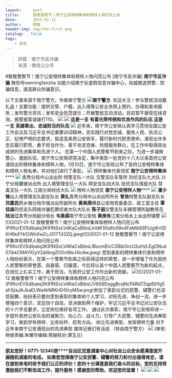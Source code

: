 ```yaml
---
layout:     post
title:      致敬警察节！南宁公安榜样集体和榜样人物闪亮公布
date:       2021-01-12
author:     转载
header-img: img/the-first.png
catalog:   false
tags:
    - 其他
---
```


<blockquote><p>转载：南宁市反诈骗<br>
来源：微信公众号</p></blockquote>

#致敬警察节！南宁公安榜样集体和榜样人物闪亮公布
[南宁市反诈骗]
**南宁市反诈骗**
微信号nanningfanzha
功能介绍南宁反虚假信息诈骗中心，权威推送预警、防骗信息，提高群众防骗意识。

以下文章来源于南宁警方，作者南宁警方
![](http://wx.qlogo.cn/mmhead/Q3auHgzwzM4GbPAsaXUjRNj7b3qicZbC9VBvbTYo3fy3ynM7oXb0KDw/0)**南宁警方**.
欢迎关注！参与警民活动赢礼品！主要功能：提供交管、户籍、出入境等公安业务网上预约、办理和查询服务；发布警方资讯；发布安全防范提示；开展警民互动活动。目前暂不接受在线咨询，报警报案请拨打110。
![]({{site.baseurl}}/postimg/P9ficrEVSdibbSahGAohhYfky53ffm6ZicV85b7MehiabwzaImg4owaDavFA7gMkpkdtKYCnVMpz4KVYyYvE9IFKFQ.gif)
![]({{site.baseurl}}/postimg/P9ficrEVSdibatq3K91NSvLV4KaCxBibsLlmAhnEicSh8syIic7U9IqGqcNnfpzNUhXwzCichqkanS77tFMqbmWYMe6w.png)
**这是一支**
**有着光荣传统和优良作风的队伍**
**这是一支**
**英雄辈出、忠诚担当的队伍**
![]({{site.baseurl}}/postimg/P9ficrEVSdibatq3K91NSvLV4KaCxBibsLlicDgUpyltUS3OLRGDUKVRRNLxmNaGHCqwmQicmxOcGucKiaibZr7Nqj40g.jpeg)
近年来，南宁市公安局认真学习贯彻全国公安工作会议及习近平总书记重要训词精神，忠实践行对党忠诚、服务人民、执法公正、纪律严明的总要求，锻造高素质公安铁军，履行新时代职责使命，涌现出许多忠实履行职责、勇于担当作为、善于攻坚克难、热情服务群众，在工作中取得突出成绩的先进集体和先进个人。
在第一个中国人民警察节到来之际，为进一步凝聚警心、激励队伍，南宁市公安局研究决定，集中表彰一批党的十八大以来首府公安涌现出的榜样集体和榜样人物。1月10日，南宁市公安局公布了首府公安榜样集体和榜样人物名单，并对他们进行了表彰。
![]({{site.baseurl}}/postimg/P9ficrEVSdibatq3K91NSvLV4KaCxBibsLlRl7tC9We4pYXYJmG7o8teg8Ghr2xJgLDgiaCOJXTpZ6K30NhNgZXVww.jpeg)
榜样集体代表领奖
**南宁公安榜样集体******
![]({{site.baseurl}}/postimg/P9ficrEVSdibatq3K91NSvLV4KaCxBibsLlV6PnYbdibfrtyibV0zrf1OJWiceGtyJYzQs65IQDRx2kVP9eibJiarBicUcA.png)
青秀分局中山派出所
特警支队一大队
交警支队车管所
刑侦支队九大队
兴宁分局腰塘派出所
出入境管理支队一大队
网安支队四大队
技侦支队情报大队
禁毒支队一大队
江南分局经侦大队
![]({{site.baseurl}}/postimg/P9ficrEVSdibatq3K91NSvLV4KaCxBibsLlMDcsa5HSAq1ND2puyLFW9yaS6IZaEvm09jISibxbNTDmHmtxtDvkRPA.png)
榜样人物领奖
**南宁公安榜样人物******
![]({{site.baseurl}}/postimg/P9ficrEVSdibatq3K91NSvLV4KaCxBibsLlV6PnYbdibfrtyibV0zrf1OJWiceGtyJYzQs65IQDRx2kVP9eibJiarBicUcA.png)
**潘少锋**出入境管理支队副支队长
**黄礼**青秀分局中山派出所所长
**曾浩**特警支队副支队长
**邓嘉民**西乡塘分局华强派出所副所长
**黄美燕**横县公安局党委委员、政工室主任
**覃佳森**刑侦支队网络诈骗犯罪侦查大队大队长
**陈子丽**交警支队车辆管理所副教导员
**陆治江**青秀分局副分局长
**韦勇薛**南宁市公安局
**黄庚有**江南分局水上派出所辅警
![]({{site.baseurl}}/postimg/P9ficrEVSdibatq3K91NSvLV4KaCxBibsLl5psurLpF0icLliaeIaJR6qAu3VYnoWAapKcAKksCmaWyr1fQbkbLFT3w.jpeg)![](2021-01-12
致敬警察节！南宁公安榜样集体和榜样人物闪亮公布\\P9ficrEVSdibatq3K91NSvLV4KaCxBibsLlnIdK1I0aficll9o4FaMibE6FtJglKr0DKH6k4Ykf2WnXwZcJ317T43ZQ.jpeg)![](2021-01-12
致敬警察节！南宁公安榜样集体和榜样人物闪亮公布\\P9ficrEVSdibatq3K91NSvLV4KaCxBibsLlBocmEicC2BibOrcU2uHzLEgONud07ibkCMAYlOyV2aIibrgZOOcMeJ4icAw.jpeg)
受到表彰的榜样集体代表和榜样人物纷纷表示，在第一个警察节到来之际获得这样的荣誉，进一步增强了作为首府人民警察的荣誉感、自豪感、归属感，今后将以首个中国人民警察节为新的起点，在岗位上扎实工作，勇于担当，为首府公安工作作出新的贡献。
![]({{site.baseurl}}/postimg/P9ficrEVSdibatq3K91NSvLV4KaCxBibsLle3icfYNic4fQjdWdCTFdEST1YRWCutPaAWyIkkHfbU1heoncDalW7UPg.png)![](2021-01-12
致敬警察节！南宁公安榜样集体和榜样人物闪亮公布\\P9ficrEVSdibatq3K91NSvLV4KaCxBibsLlV8S6DyggBcqNcFARd7ZqpEbYg5ah5jiaJAJkaELWa4kNRKrEH5ryMSw.png)参加了表彰仪式的民警、辅警们也深受鼓舞，纷纷表示要向受到表彰的集体和个人学习，对标先进、争创一流，进一步增强四个意识，坚定四个自信，坚决做到两个维护，牢记习近平总书记对公安队伍的十六字总要求，立足岗位做好各项工作。
通过此次表彰，南宁市公安局将进一步提升首府公安队伍的凝聚力、向心力、战斗力，引导广大民警、辅警向先进典型学习，做到学有榜样、比有标杆、赶有方向。
树立先进典型，发挥榜样力量
对于近年来南宁公安涌现出的先进典型
媒体记者们有话说
（转自南宁警方）
![]({{site.baseurl}}/postimg/m6vdLvvo6W6aCCOVM3fc1JRVjG0nwA9leMqJRjJp77nDaFqjYo2GLq5iauUdrachH8zrlxkdKrrr5mhMTX7fXwQ.jpeg)
(审核:杨俊责编:朱耀华编辑:蒋越校对:谭玉兰)
***
**朋友您好！0771-12340是****自治区民意调查中心对社会公众安全感满意度开展随机调查的电话。**
**如果您觉得南宁公安民警、辅警的努力和付出值得肯定，请在接到来电时给予我们公正的评价！您的十分满意是我们奋斗的目标，您的支持将激励我们不断改进工作，提升服务！感谢您的帮助，欢迎您的监督！**
![]({{site.baseurl}}/postimg/m6vdLvvo6W4tBmkSw7BynPAZ4dpgGzH6gPSKpMSPibm3ZZdwYARicAqYI6iaLTicawgZUezTc6lgHXWGaSqHwiav3qA.jpeg)
![]({{site.baseurl}}/postimg/m6vdLvvo6W4tBmkSw7BynPAZ4dpgGzH6dmhqpDKgZf4VOiaaxr6LcaFfRCPDEHukjOhPlt2iaH3NnVwoVk1xjWLw.jpeg)
![]({{site.baseurl}}/postimg/m6vdLvvo6W4tBmkSw7BynPAZ4dpgGzH62EZZ3JuBHMHzWr2pWjUukPSqx9WsRt3S4RWQicPNzhvt1LNVX5mbTSw.jpeg)
